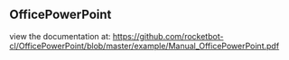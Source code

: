 ## OfficePowerPoint

 view the documentation at: https://github.com/rocketbot-cl/OfficePowerPoint/blob/master/example/Manual_OfficePowerPoint.pdf